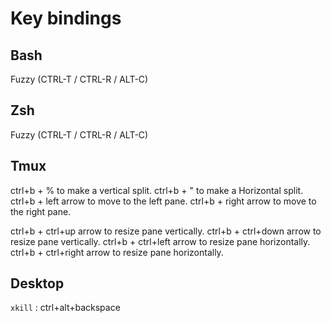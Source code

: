 # Key bindings

## Bash

Fuzzy (CTRL-T / CTRL-R / ALT-C)

## Zsh

Fuzzy (CTRL-T / CTRL-R / ALT-C)

## Tmux

ctrl+b + % to make a vertical split.
ctrl+b + " to make a Horizontal split.
ctrl+b + left arrow to move to the left pane.
ctrl+b + right arrow to move to the right pane.

ctrl+b + ctrl+up arrow to resize pane vertically.
ctrl+b + ctrl+down arrow to resize pane vertically.
ctrl+b + ctrl+left arrow to resize pane horizontally.
ctrl+b + ctrl+right arrow to resize pane horizontally.

## Desktop

`xkill` : ctrl+alt+backspace
